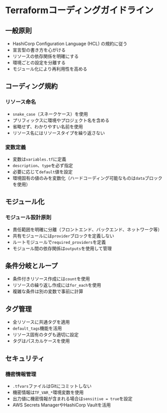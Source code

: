 # Terraformコーディングガイドライン

## 一般原則

- HashiCorp Configuration Language (HCL) の規約に従う
- 宣言型の書き方を心がける
- リソースの依存関係を明確にする
- 環境ごとの設定を分離する
- モジュール化により再利用性を高める

## コーディング規約

### リソース命名

- `snake_case`（スネークケース）を使用
- プリフィックスに環境やプロジェクト名を含める
- 省略せず、わかりやすい名前を使用
- リソース名にはリソースタイプを繰り返さない

### 変数定義

- 変数は`variables.tf`に定義
- `description`、`type`を必ず指定
- 必要に応じて`default`値を設定
- 環境固有の値のみを変数化（ハードコーディング可能なものは`data`ブロックを使用）

## モジュール化

### モジュール設計原則

- 責任範囲を明確に分離（フロントエンド、バックエンド、ネットワーク等）
- 共有モジュールには`provider`ブロックを定義しない
- ルートモジュールで`required_providers`を定義
- モジュール間の依存関係は`outputs`を使用して管理

## 条件分岐とループ

- 条件付きリソース作成には`count`を使用
- リソースの繰り返し作成には`for_each`を使用
- 複雑な条件は別の変数で事前に計算

## タグ管理

- 全リソースに共通タグを適用
- `default_tags`機能を活用
- リソース固有のタグも適切に設定
- タグはパスカルケースを使用

## セキュリティ

### 機密情報管理

- `.tfvars`ファイルはGitにコミットしない
- 機密情報は`TF_VAR_*`環境変数を使用
- 出力値に機密情報が含まれる場合は`sensitive = true`を設定
- AWS Secrets ManagerやHashiCorp Vaultを活用
